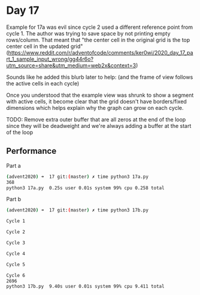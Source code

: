 # Day 17
Example for 17a was evil since cycle 2 used a different reference point from cycle 1. The author was trying to save space by not printing empty rows/column. That meant that "the center cell in the original grid is the top center cell in the updated grid" (https://www.reddit.com/r/adventofcode/comments/ker0wi/2020_day_17_part_1_sample_input_wrong/gg44r6o?utm_source=share&utm_medium=web2x&context=3)

Sounds like he added this blurb later to help: (and the frame of view follows the active cells in each cycle)

Once you understood that the example view was shrunk to show a segment with active cells, it become clear that the grid doesn't have borders/fixed dimensions which helps explain why the graph can grow on each cycle.

TODO: Remove extra outer buffer that are all zeros at the end of the loop since they will be deadweight and we're always adding a buffer at the start of the loop

## Performance
Part a
```bash
(advent2020) ➜  17 git:(master) ✗ time python3 17a.py 
368
python3 17a.py  0.25s user 0.01s system 99% cpu 0.258 total
```

Part b
```bash
(advent2020) ➜  17 git:(master) ✗ time python3 17b.py

Cycle 1

Cycle 2

Cycle 3

Cycle 4

Cycle 5

Cycle 6
2696
python3 17b.py  9.40s user 0.01s system 99% cpu 9.411 total
```
